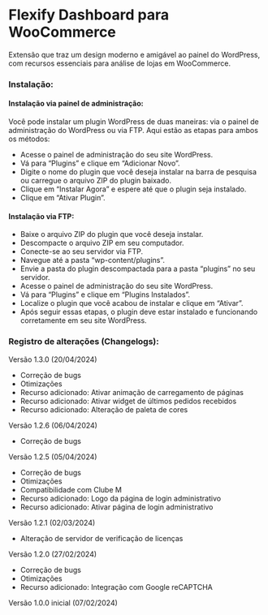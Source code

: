 # Flexify Dashboard para WooCommerce

Extensão que traz um design moderno e amigável ao painel do WordPress, com recursos essenciais para análise de lojas em WooCommerce.

### Instalação:

#### Instalação via painel de administração:

Você pode instalar um plugin WordPress de duas maneiras: via o painel de administração do WordPress ou via FTP. Aqui estão as etapas para ambos os métodos:

* Acesse o painel de administração do seu site WordPress.
* Vá para “Plugins” e clique em “Adicionar Novo”.
* Digite o nome do plugin que você deseja instalar na barra de pesquisa ou carregue o arquivo ZIP do plugin baixado.
* Clique em “Instalar Agora” e espere até que o plugin seja instalado.
* Clique em “Ativar Plugin”.

#### Instalação via FTP:

* Baixe o arquivo ZIP do plugin que você deseja instalar.
* Descompacte o arquivo ZIP em seu computador.
* Conecte-se ao seu servidor via FTP.
* Navegue até a pasta “wp-content/plugins”.
* Envie a pasta do plugin descompactada para a pasta “plugins” no seu servidor.
* Acesse o painel de administração do seu site WordPress.
* Vá para “Plugins” e clique em “Plugins Instalados”.
* Localize o plugin que você acabou de instalar e clique em “Ativar”.
* Após seguir essas etapas, o plugin deve estar instalado e funcionando corretamente em seu site WordPress.

### Registro de alterações (Changelogs):

Versão 1.3.0 (20/04/2024)
* Correção de bugs
* Otimizações
* Recurso adicionado: Ativar animação de carregamento de páginas
* Recurso adicionado: Ativar widget de últimos pedidos recebidos
* Recurso adicionado: Alteração de paleta de cores

Versão 1.2.6 (06/04/2024)
* Correção de bugs

Versão 1.2.5 (05/04/2024)
* Correção de bugs
* Otimizações
* Compatibilidade com Clube M
* Recurso adicionado: Logo da página de login administrativo
* Recurso adicionado: Ativar página de login administrativo

Versão 1.2.1 (02/03/2024)
* Alteração de servidor de verificação de licenças

Versão 1.2.0 (27/02/2024)
* Correção de bugs
* Otimizações
* Recurso adicionado: Integração com Google reCAPTCHA

Versão 1.0.0 inicial (07/02/2024)
